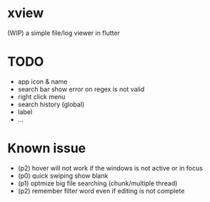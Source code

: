 # xview

(WIP) a simple file/log viewer in flutter

# TODO

- app icon & name
- search bar show error on regex is not valid
- right click menu
- search history (global)
- label 
- ...


# Known issue

- (p2) hover will not work if the windows is not active or in focus
- (p0) quick swiping show blank 
- (p1) optmize big file searching (chunk/multiple thread)
- (p2) remember filter word even if editing is not complete